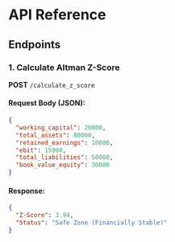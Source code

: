 # API Reference

## Endpoints

### 1. Calculate Altman Z-Score
**POST** `/calculate_z_score`

#### Request Body (JSON):
```json
{
  "working_capital": 20000,
  "total_assets": 80000,
  "retained_earnings": 10000,
  "ebit": 15000,
  "total_liabilities": 50000,
  "book_value_equity": 30000
}
```

#### Response:
```json
{
  "Z-Score": 3.94,
  "Status": "Safe Zone (Financially Stable)"
}
